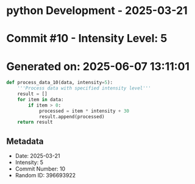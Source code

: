 ﻿# python Development - 2025-03-21
# Commit #10 - Intensity Level: 5
# Generated on: 2025-06-07 13:11:01
```python
def process_data_10(data, intensity=5):
    '''Process data with specified intensity level'''
    result = []
    for item in data:
        if item > 0:
            processed = item * intensity + 30
            result.append(processed)
    return result
```
## Metadata
- Date: 2025-03-21
- Intensity: 5
- Commit Number: 10
- Random ID: 396693922
